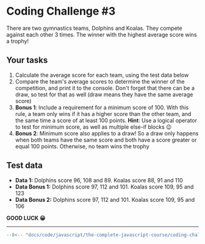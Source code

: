 # Coding Challenge #3

There are two gymnastics teams, Dolphins and Koalas. They compete against each other 3 times. The winner with the highest average score wins a trophy!

## Your tasks

1. Calculate the average score for each team, using the test data below
2. Compare the team's average scores to determine the winner of the competition, and print it to the console. Don't forget that there can be a draw, so test for that as well (draw means they have the same average score)
3. **Bonus 1**: Include a requirement for a minimum score of 100. With this rule, a team only wins if it has a higher score than the other team, and the same time a score of at least 100 points. **Hint**: Use a logical operator to test for minimum score, as well as multiple else-if blocks 😉
4. **Bonus 2**: Minimum score also applies to a draw! So a draw only happens when both teams have the same score and both have a score greater or equal 100 points. Otherwise, no team wins the trophy

## Test data

* **Data 1:** Dolphins score 96, 108 and 89. Koalas score 88, 91 and 110
* **Data Bonus 1:** Dolphins score 97, 112 and 101. Koalas score 109, 95 and 123
* **Data Bonus 2:** Dolphins score 97, 112 and 101. Koalas score 109, 95 and 106

**GOOD LUCK 😀**

---

```javascript
--8<-- "docs/code/javascript/the-complete-javascript-course/coding-challenges/javascript-fundamentals-part-1/challenge-3.js"
```
